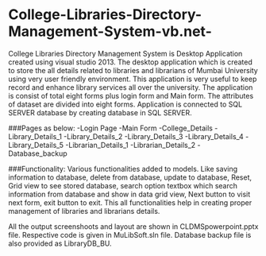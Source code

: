 # College-Libraries-Directory-Management-System-vb.net-
College Libraries Directory Management System is Desktop Application created using visual studio 2013. 
The desktop application which is created to store the all details related to libraries and librarians of Mumbai University using very user friendly environment. 
This application is very useful to keep record and enhance library services all over the university.
The application is consist of total eight forms plus login form and Main form.
The attributes of dataset are divided into eight forms. Application is connected to SQL SERVER database by creating database in SQL SERVER.

###Pages as below:
-Login Page
-Main Form
-College_Details
-Library_Details_1
-Library_Details_2
-Library_Details_3
-Library_Details_4
-Library_Details_5
-Librarian_Details_1
-Librarian_Details_2
-Database_backup

###Functionality:
Various functionalities added to models. Like saving information to database, delete from database, update to database, Reset, Grid view to see stored database, search option  textbox which search information from database and show in data grid view, Next button to visit next form, exit button to exit. This all functionalities help in creating proper management of libraries and librarians details.

All the output screenshoots and layout are shown in CLDMSpowerpoint.pptx file.
Respective code is given in MuLibSoft.sln file.
Database backup file is also provided as LibraryDB_BU.
